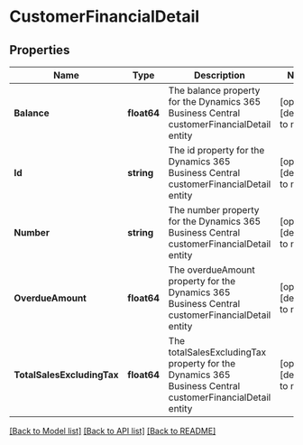 # CustomerFinancialDetail

## Properties
Name | Type | Description | Notes
------------ | ------------- | ------------- | -------------
**Balance** | **float64** | The balance property for the Dynamics 365 Business Central customerFinancialDetail entity | [optional] [default to null]
**Id** | **string** | The id property for the Dynamics 365 Business Central customerFinancialDetail entity | [optional] [default to null]
**Number** | **string** | The number property for the Dynamics 365 Business Central customerFinancialDetail entity | [optional] [default to null]
**OverdueAmount** | **float64** | The overdueAmount property for the Dynamics 365 Business Central customerFinancialDetail entity | [optional] [default to null]
**TotalSalesExcludingTax** | **float64** | The totalSalesExcludingTax property for the Dynamics 365 Business Central customerFinancialDetail entity | [optional] [default to null]

[[Back to Model list]](../README.md#documentation-for-models) [[Back to API list]](../README.md#documentation-for-api-endpoints) [[Back to README]](../README.md)

